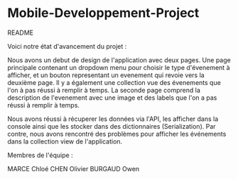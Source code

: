 # Mobile-Developpement-Project

README

Voici notre état d'avancement du projet :

Nous avons un debut de design de l'application avec deux pages. Une page principale contenant un dropdown menu pour choisir le type d'évenement à afficher, et un bouton representant un evenement qui revoie vers la deuxième page.
Il y a également une collection vue des évenements que l'on à pas réussi à remplir à temps.
La seconde page comprend la description de l'evenement avec une image et des labels que l'on a pas réussi à remplir à temps.

Nous avons réussi à récuperer les données via l'API, les afficher dans la console ainsi que les stocker dans des dictionnaires (Serialization). 
Par contre, nous avons rencontré des problèmes pour afficher les événements dans la collection view de l'application.


Membres de l'équipe :

MARCE Chloé
CHEN Olivier
BURGAUD Owen
